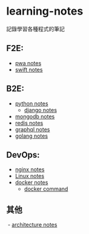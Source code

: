 # learning-notes
記錄學習各種程式的筆記
  
## F2E:
  - [pwa notes](./pwa-notes.md)
  - [swift notes](./swift-notes.md)
  
## B2E:
  - [python notes](./python-notes.md)
    - [django notes](./django-notes.md)
  - [mongodb notes](./mongodb-notes.md)
  - [redis notes](./redis-notes.md)
  - [graphql notes](./graphql-notes.md)
  - [golang notes](./golang-notes.md)
  
## DevOps:
  - [nginx notes](./nginx-note.md)
  - [Linux notes](./linux-notes.md)
  - [docker notes](./docker-notes.md)
    - [docker command](./docker-command.md)
    
## 其他
  - [architecture notes](./architecture-notes.md)
  
